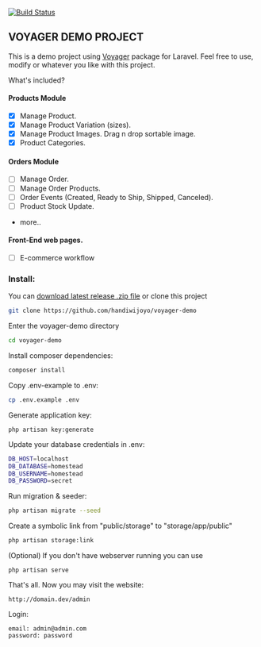 <a href="https://styleci.io/repos/76014128"><img src="https://styleci.io/repos/76014128/shield?style=flat" alt="Build Status"></a>

## VOYAGER DEMO PROJECT

This is a demo project using [Voyager](https://github.com/the-control-group/voyager) package for Laravel. Feel free to use, modify or whatever you like with this project.

What's included?
#### Products Module
- [x] Manage Product.
- [x] Manage Product Variation (sizes).
- [x] Manage Product Images. Drag n drop sortable image.
- [x] Product Categories.

#### Orders Module
- [ ] Manage Order.
- [ ] Manage Order Products.
- [ ] Order Events (Created, Ready to Ship, Shipped, Canceled).
- [ ] Product Stock Update.
- more..

#### Front-End web pages.
- [ ] E-commerce workflow

### Install:
You can [download latest release .zip file](https://github.com/handiwijoyo/voyager-demo/releases) or clone this project
```bash
git clone https://github.com/handiwijoyo/voyager-demo
```

Enter the voyager-demo directory
```bash
cd voyager-demo
```

Install composer dependencies:
```bash
composer install
```

Copy .env-example to .env:
```bash
cp .env.example .env
```

Generate application key:
```
php artisan key:generate
```

Update your database credentials in .env:
```bash
DB_HOST=localhost
DB_DATABASE=homestead
DB_USERNAME=homestead
DB_PASSWORD=secret
```

Run migration & seeder:
```bash
php artisan migrate --seed
```

Create a symbolic link from "public/storage" to "storage/app/public"
```bash
php artisan storage:link
```

(Optional) If you don't have webserver running you can use
```
php artisan serve
```

That's all. Now you may visit the website:
```
http://domain.dev/admin
```

Login:
```
email: admin@admin.com
password: password
```
